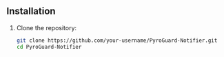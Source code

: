 ## Installation

1. Clone the repository:

   ```bash
   git clone https://github.com/your-username/PyroGuard-Notifier.git
   cd PyroGuard-Notifier

